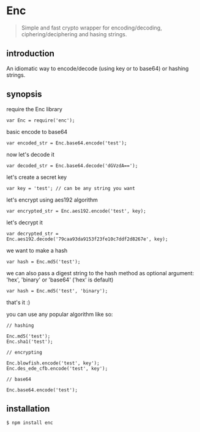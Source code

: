 Enc
====

> Simple and fast crypto wrapper for encoding/decoding, ciphering/deciphering and hasing strings.

####  #

introduction
------------
An idiomatic way to encode/decode (using key or to base64) or hashing strings.

synopsis
--------
require the Enc library

	var Enc = require('enc');

basic encode to base64

	var encoded_str = Enc.base64.encode('test');

now let's decode it

	var decoded_str = Enc.base64.decode('dGVzdA==');

let's create a secret key

    var key = 'test'; // can be any string you want

let's encrypt using aes192 algorithm

    var encrypted_str = Enc.aes192.encode('test', key);

let's decrypt it

    var decrypted_str = Enc.aes192.decode('79caa93da9153f23fe10c7ddf2d8267e', key);

we want to make a hash

    var hash = Enc.md5('test');

we can also pass a digest string to the hash method as optional
argument: 'hex', 'binary' or 'base64' ('hex' is default)

    var hash = Enc.md5('test', 'binary');

that's it :)

you can use any popular algorithm like so:

    // hashing

    Enc.md5('test');
    Enc.sha1('test');

    // encrypting

    Enc.blowfish.encode('test', key');
    Enc.des_ede_cfb.encode('test', key');

    // base64

    Enc.base64.encode('test');

installation
------------

    $ npm install enc

